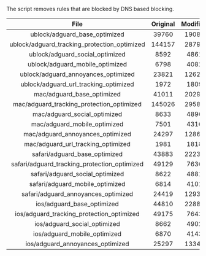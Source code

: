 The script removes rules that are blocked by DNS based blocking.


| File | Original | Modified |
|:----:|:-----:|:-----:|
| ublock/adguard_base_optimized | 39760 | 19085 |
| ublock/adguard_tracking_protection_optimized | 144157 | 28794 |
| ublock/adguard_social_optimized | 8592 | 4861 |
| ublock/adguard_mobile_optimized | 6798 | 4082 |
| ublock/adguard_annoyances_optimized | 23821 | 12625 |
| ublock/adguard_url_tracking_optimized | 1972 | 1809 |
| mac/adguard_base_optimized | 41011 | 20296 |
| mac/adguard_tracking_protection_optimized | 145026 | 29583 |
| mac/adguard_social_optimized | 8633 | 4896 |
| mac/adguard_mobile_optimized | 7501 | 4316 |
| mac/adguard_annoyances_optimized | 24297 | 12868 |
| mac/adguard_url_tracking_optimized | 1981 | 1818 |
| safari/adguard_base_optimized | 43883 | 22231 |
| safari/adguard_tracking_protection_optimized | 49129 | 7636 |
| safari/adguard_social_optimized | 8622 | 4881 |
| safari/adguard_mobile_optimized | 6814 | 4101 |
| safari/adguard_annoyances_optimized | 24419 | 12938 |
| ios/adguard_base_optimized | 44810 | 22883 |
| ios/adguard_tracking_protection_optimized | 49175 | 7643 |
| ios/adguard_social_optimized | 8662 | 4902 |
| ios/adguard_mobile_optimized | 6870 | 4143 |
| ios/adguard_annoyances_optimized | 25297 | 13341 |